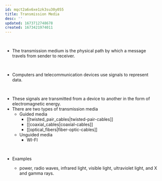 ```yaml
---
id: mqct2a6x6xe1zk3su30y055
title: Transmission Media
desc: ''
updated: 1673712748678
created: 1673421974011
---
```

 

- The transmission medium is the physical path by which a message travels from sender to receiver.

 

-   Computers and telecommunication devices use signals to represent data.

 

-   These signals are transmitted from a device to another in the form of electromagnetic energy.
- There are two types of transmission  media 
	- Guided media 
		- [[twisted_pair_cables|twisted-pair-cables]]
		- [[coaxial_cables|coaxial-cables]]
		- [[optical_fibers|fiber-optic-cables]] 
	- Unguided media 
		- WI-FI 

 

-   Examples

    -   power, radio waves, infrared light, visible light, ultraviolet light, and X and gamma rays.
